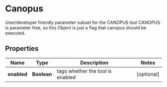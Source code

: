 

# Canopus

User/developer friendly parameter subset for the CANOPUS tool  CANOPUS is parameter free, so this Object is just a flag that canopus should be executed.

## Properties

| Name | Type | Description | Notes |
|------------ | ------------- | ------------- | -------------|
|**enabled** | **Boolean** | tags whether the tool is enabled |  [optional] |



